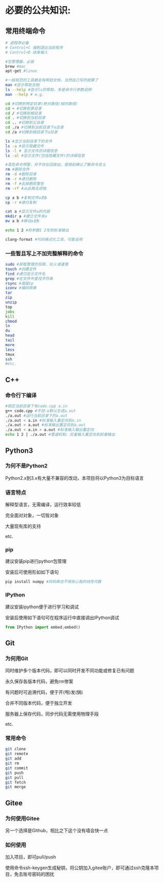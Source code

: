 # 必要的公共知识:

## 常用终端命令

```bash
# 退程序必备
# Control+C 强制退出当前程序
# Control+D 结束输入
```


```bash
#包管理器，必装
brew #mac
apt-get #linux
```

```bash
#一般规范的工具都会有帮助文档，当然自己写的就算了
man #显示帮助文档
ls --help #显示ls的帮助，多是命令行参数说明
man --help # e.g.
```

```bash
cd #切换到特定目录(绝对路径/相对路径)
cd ~ #切换到家目录
cd / #切换到根目录
cd . #切换到当前目录
cd .. #切换到父目录
cd ./a #切换到当前目录下a目录
cd /a #切换到根目录下a目录
```
```bash
ls #显示当前目录下的文件
ls -a #显示隐藏文件
ls -l # 显示文件的详细信息
ls -al #显示文件(包括隐藏文件)的详细信息
```
```bash
#高危命令预警，并不存在回收站，使用前确认了解命令含义
rm #删除文件
rm -d #删除目录
rm -r #递归删除
rm -f #去掉删除警告
rm -rf #从此再无烦恼
```
```bash
cp a b #复制文件a到b
cp -r #递归复制
```
```bash
cat a #显示文件a的内容
mkdir a #建立文件夹a
mv a b #移动a到b
```

```bash
echo 1 2 #将参数1 2写到标准输出
```

```bash
clang-format #代码格式化工具，可能会用
```

### 一些暂且写上不加完整解释的命令
```bash
sudo #获取管理员权限，玩火请谨慎
touch #创建文件
find #递归显示文件名
grep #在文件中查找字符串
rsync #高级cp
iconv #编码转换
tar
zip
unzip
top
jobs
kill
chmod
ln
du
head
tail
more
less
tmux
ssh
#etc.
```

## C++
### 命令行下编译
```bash
#假定当前目录下有code.cpp a.in
g++ code.cpp #不加-o默认生成a.out
./a.out #运行当前目录下的a.out
./a.out < a.in #标准输入重定向到a.in
./a.out > a.out #标准输出重定向到a.out
./a.out < a.in > a.out #标准输入输出重定向
echo 1 2 | ./a.out #管道机制，后者输入重定向到前者输出
```


## Python3

### 为何不是Python2
Python2.x到3.x有大量不兼容的改动，本项目将以Python3为目标语言

### 语言特点
解释型语言，无需编译，运行效率较低

完全面对对象，一切皆对象

大量现有库的支持

etc.

### pip
建议安装pip进行python包管理

安装后可使用形如如下语句

```bash
pip install numpy #妈妈再也不用担心我的线性代数
```

### IPython
建议安装ipython便于进行学习和调试

安装后使用如下语句可在程序运行中直接调出IPython调试

```python
from IPython import embed;embed()
```

## Git

### 为何用Git
同时维护多个版本代码，即可以同时开发不同功能或修复已有问题

永久保存各版本代码，避免rm惨案

有问题时可追溯代码，便于开(甩)发(锅)

合并不同版本代码，便于独立开发

服务器上保存代码，同步代码无需使用物理手段

etc.

### 常用命令
```bash
git clone
git remote
git add
git rm
git commit
git push
git pull
git fetch
git merge
```

## Gitee
### 为何使用Gitee
另一个选择是Github，相比之下这个没有墙会快一点
### 如何使用
加入项目，即可pull/push

使用命令ssh-keygen生成秘钥，将公钥加入gitee账户，即可通过ssh克隆本项目，免去账号密码的困扰


